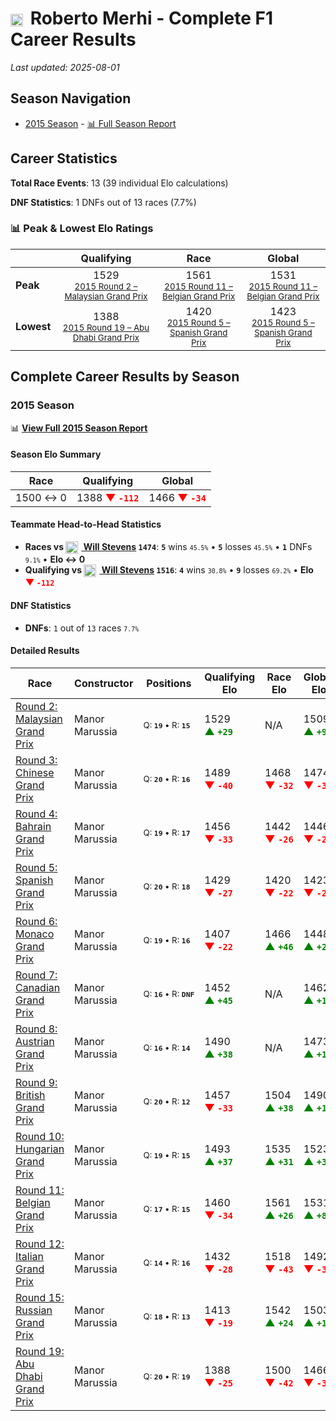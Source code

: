 # <img src="https://upload.wikimedia.org/wikipedia/commons/9/9a/Flag_of_Spain.svg" alt="Spain" width="20" height="auto" style="vertical-align: middle; margin-right: 5px;" onerror="this.outerHTML='🇪🇸'; this.style.marginRight='5px';"/> Roberto Merhi - Complete F1 Career Results

*Last updated: 2025-08-01*

## Season Navigation

- [2015 Season](#2015-season) - [📊 Full Season Report](../seasons/2015-season-report)

## Career Statistics

**Total Race Events**: 13 (39 individual Elo calculations)

**DNF Statistics**: 1 DNFs out of 13 races (7.7%)

### 📊 Peak & Lowest Elo Ratings

| &nbsp; | Qualifying | Race | Global |
|-------|------------|------|--------|
| **Peak** | <center> 1529 <br/><small> [2015 Round 2 – Malaysian Grand Prix](../seasons/2015-season-report#round-2-malaysian-grand-prix) </small></center> | <center> 1561 <br/><small> [2015 Round 11 – Belgian Grand Prix](../seasons/2015-season-report#round-11-belgian-grand-prix) </small></center> | <center> 1531  <br/><small> [2015 Round 11 – Belgian Grand Prix](../seasons/2015-season-report#round-11-belgian-grand-prix) </small></center> |
| **Lowest** | <center> 1388 <br/><small> [2015 Round 19 – Abu Dhabi Grand Prix](../seasons/2015-season-report#round-19-abu-dhabi-grand-prix) </small></center> | <center> 1420 <br/><small> [2015 Round 5 – Spanish Grand Prix](../seasons/2015-season-report#round-5-spanish-grand-prix) </small></center> | <center> 1423 <br/><small> [2015 Round 5 – Spanish Grand Prix](../seasons/2015-season-report#round-5-spanish-grand-prix) </small></center> |


## Complete Career Results by Season

### 2015 Season

📊 **[View Full 2015 Season Report](../seasons/2015-season-report)**

#### Season Elo Summary

| Race | Qualifying | Global |
|------|------------|--------|
| 1500 ↔ 0 | 1388 **<span style="color: red;">▼&nbsp;`-112`</span>** | 1466 **<span style="color: red;">▼&nbsp;`-34`</span>** |

#### Teammate Head-to-Head Statistics

- **Races vs [<img src="https://upload.wikimedia.org/wikipedia/commons/thumb/8/83/Flag_of_the_United_Kingdom_%283-5%29.svg/512px-Flag_of_the_United_Kingdom_%283-5%29.svg.png?20250726143817" alt="United Kingdom" width="20" height="auto" style="vertical-align: middle; margin-right: 5px;" onerror="this.outerHTML='🇬🇧'; this.style.marginRight='5px';"/> Will Stevens](will-stevens) `1474`**: **`5`** wins <small>`45.5%`</small> • **`5`** losses <small>`45.5%`</small> • **`1`** DNFs <small>`9.1%`</small> • **Elo ↔ 0**
- **Qualifying vs [<img src="https://upload.wikimedia.org/wikipedia/commons/thumb/8/83/Flag_of_the_United_Kingdom_%283-5%29.svg/512px-Flag_of_the_United_Kingdom_%283-5%29.svg.png?20250726143817" alt="United Kingdom" width="20" height="auto" style="vertical-align: middle; margin-right: 5px;" onerror="this.outerHTML='🇬🇧'; this.style.marginRight='5px';"/> Will Stevens](will-stevens) `1516`**: **`4`** wins <small>`30.8%`</small> • **`9`** losses <small>`69.2%`</small> • **Elo <span style="color: red;">▼&nbsp;`-112`</span>**

#### DNF Statistics

- **DNFs**: `1` out of `13` races <small>`7.7%`</small>

#### Detailed Results

| Race | Constructor | Positions | Qualifying Elo | Race Elo | Global Elo | Teammate |
|------|-------------|-----------|----------------|----------|------------|----------|
| [Round 2: Malaysian Grand Prix](../seasons/2015-season-report#round-2-malaysian-grand-prix) | Manor Marussia | <small>Q:&nbsp;**`19`**&nbsp;•&nbsp;R:&nbsp;**`15`**</small> | 1529 **<span style="color: green;">▲&nbsp;`+29`</span>** | N/A | 1509 **<span style="color: green;">▲&nbsp;`+9`</span>** | [<img src="https://upload.wikimedia.org/wikipedia/commons/thumb/8/83/Flag_of_the_United_Kingdom_%283-5%29.svg/512px-Flag_of_the_United_Kingdom_%283-5%29.svg.png?20250726143817" alt="United Kingdom" width="20" height="auto" style="vertical-align: middle; margin-right: 5px;" onerror="this.outerHTML='🇬🇧'; this.style.marginRight='5px';"/> Will Stevens](will-stevens)<br/><small>Q:&nbsp;**`999`**&nbsp;•&nbsp;R:&nbsp;**`DNF`**</small> |
| [Round 3: Chinese Grand Prix](../seasons/2015-season-report#round-3-chinese-grand-prix) | Manor Marussia | <small>Q:&nbsp;**`20`**&nbsp;•&nbsp;R:&nbsp;**`16`**</small> | 1489 **<span style="color: red;">▼&nbsp;`-40`</span>** | 1468 **<span style="color: red;">▼&nbsp;`-32`</span>** | 1474 **<span style="color: red;">▼&nbsp;`-34`</span>** | [<img src="https://upload.wikimedia.org/wikipedia/commons/thumb/8/83/Flag_of_the_United_Kingdom_%283-5%29.svg/512px-Flag_of_the_United_Kingdom_%283-5%29.svg.png?20250726143817" alt="United Kingdom" width="20" height="auto" style="vertical-align: middle; margin-right: 5px;" onerror="this.outerHTML='🇬🇧'; this.style.marginRight='5px';"/> Will Stevens](will-stevens)<br/><small>Q:&nbsp;**`19`**&nbsp;•&nbsp;R:&nbsp;**`15`**</small> |
| [Round 4: Bahrain Grand Prix](../seasons/2015-season-report#round-4-bahrain-grand-prix) | Manor Marussia | <small>Q:&nbsp;**`19`**&nbsp;•&nbsp;R:&nbsp;**`17`**</small> | 1456 **<span style="color: red;">▼&nbsp;`-33`</span>** | 1442 **<span style="color: red;">▼&nbsp;`-26`</span>** | 1446 **<span style="color: red;">▼&nbsp;`-28`</span>** | [<img src="https://upload.wikimedia.org/wikipedia/commons/thumb/8/83/Flag_of_the_United_Kingdom_%283-5%29.svg/512px-Flag_of_the_United_Kingdom_%283-5%29.svg.png?20250726143817" alt="United Kingdom" width="20" height="auto" style="vertical-align: middle; margin-right: 5px;" onerror="this.outerHTML='🇬🇧'; this.style.marginRight='5px';"/> Will Stevens](will-stevens)<br/><small>Q:&nbsp;**`18`**&nbsp;•&nbsp;R:&nbsp;**`16`**</small> |
| [Round 5: Spanish Grand Prix](../seasons/2015-season-report#round-5-spanish-grand-prix) | Manor Marussia | <small>Q:&nbsp;**`20`**&nbsp;•&nbsp;R:&nbsp;**`18`**</small> | 1429 **<span style="color: red;">▼&nbsp;`-27`</span>** | 1420 **<span style="color: red;">▼&nbsp;`-22`</span>** | 1423 **<span style="color: red;">▼&nbsp;`-23`</span>** | [<img src="https://upload.wikimedia.org/wikipedia/commons/thumb/8/83/Flag_of_the_United_Kingdom_%283-5%29.svg/512px-Flag_of_the_United_Kingdom_%283-5%29.svg.png?20250726143817" alt="United Kingdom" width="20" height="auto" style="vertical-align: middle; margin-right: 5px;" onerror="this.outerHTML='🇬🇧'; this.style.marginRight='5px';"/> Will Stevens](will-stevens)<br/><small>Q:&nbsp;**`19`**&nbsp;•&nbsp;R:&nbsp;**`17`**</small> |
| [Round 6: Monaco Grand Prix](../seasons/2015-season-report#round-6-monaco-grand-prix) | Manor Marussia | <small>Q:&nbsp;**`19`**&nbsp;•&nbsp;R:&nbsp;**`16`**</small> | 1407 **<span style="color: red;">▼&nbsp;`-22`</span>** | 1466 **<span style="color: green;">▲&nbsp;`+46`</span>** | 1448 **<span style="color: green;">▲&nbsp;`+26`</span>** | [<img src="https://upload.wikimedia.org/wikipedia/commons/thumb/8/83/Flag_of_the_United_Kingdom_%283-5%29.svg/512px-Flag_of_the_United_Kingdom_%283-5%29.svg.png?20250726143817" alt="United Kingdom" width="20" height="auto" style="vertical-align: middle; margin-right: 5px;" onerror="this.outerHTML='🇬🇧'; this.style.marginRight='5px';"/> Will Stevens](will-stevens)<br/><small>Q:&nbsp;**`18`**&nbsp;•&nbsp;R:&nbsp;**`17`**</small> |
| [Round 7: Canadian Grand Prix](../seasons/2015-season-report#round-7-canadian-grand-prix) | Manor Marussia | <small>Q:&nbsp;**`16`**&nbsp;•&nbsp;R:&nbsp;**`DNF`**</small> | 1452 **<span style="color: green;">▲&nbsp;`+45`</span>** | N/A | 1462 **<span style="color: green;">▲&nbsp;`+14`</span>** | [<img src="https://upload.wikimedia.org/wikipedia/commons/thumb/8/83/Flag_of_the_United_Kingdom_%283-5%29.svg/512px-Flag_of_the_United_Kingdom_%283-5%29.svg.png?20250726143817" alt="United Kingdom" width="20" height="auto" style="vertical-align: middle; margin-right: 5px;" onerror="this.outerHTML='🇬🇧'; this.style.marginRight='5px';"/> Will Stevens](will-stevens)<br/><small>Q:&nbsp;**`17`**&nbsp;•&nbsp;R:&nbsp;**`17`**</small> |
| [Round 8: Austrian Grand Prix](../seasons/2015-season-report#round-8-austrian-grand-prix) | Manor Marussia | <small>Q:&nbsp;**`16`**&nbsp;•&nbsp;R:&nbsp;**`14`**</small> | 1490 **<span style="color: green;">▲&nbsp;`+38`</span>** | N/A | 1473 **<span style="color: green;">▲&nbsp;`+11`</span>** | [<img src="https://upload.wikimedia.org/wikipedia/commons/thumb/8/83/Flag_of_the_United_Kingdom_%283-5%29.svg/512px-Flag_of_the_United_Kingdom_%283-5%29.svg.png?20250726143817" alt="United Kingdom" width="20" height="auto" style="vertical-align: middle; margin-right: 5px;" onerror="this.outerHTML='🇬🇧'; this.style.marginRight='5px';"/> Will Stevens](will-stevens)<br/><small>Q:&nbsp;**`17`**&nbsp;•&nbsp;R:&nbsp;**`DNF`**</small> |
| [Round 9: British Grand Prix](../seasons/2015-season-report#round-9-british-grand-prix) | Manor Marussia | <small>Q:&nbsp;**`20`**&nbsp;•&nbsp;R:&nbsp;**`12`**</small> | 1457 **<span style="color: red;">▼&nbsp;`-33`</span>** | 1504 **<span style="color: green;">▲&nbsp;`+38`</span>** | 1490 **<span style="color: green;">▲&nbsp;`+17`</span>** | [<img src="https://upload.wikimedia.org/wikipedia/commons/thumb/8/83/Flag_of_the_United_Kingdom_%283-5%29.svg/512px-Flag_of_the_United_Kingdom_%283-5%29.svg.png?20250726143817" alt="United Kingdom" width="20" height="auto" style="vertical-align: middle; margin-right: 5px;" onerror="this.outerHTML='🇬🇧'; this.style.marginRight='5px';"/> Will Stevens](will-stevens)<br/><small>Q:&nbsp;**`19`**&nbsp;•&nbsp;R:&nbsp;**`13`**</small> |
| [Round 10: Hungarian Grand Prix](../seasons/2015-season-report#round-10-hungarian-grand-prix) | Manor Marussia | <small>Q:&nbsp;**`19`**&nbsp;•&nbsp;R:&nbsp;**`15`**</small> | 1493 **<span style="color: green;">▲&nbsp;`+37`</span>** | 1535 **<span style="color: green;">▲&nbsp;`+31`</span>** | 1523 **<span style="color: green;">▲&nbsp;`+33`</span>** | [<img src="https://upload.wikimedia.org/wikipedia/commons/thumb/8/83/Flag_of_the_United_Kingdom_%283-5%29.svg/512px-Flag_of_the_United_Kingdom_%283-5%29.svg.png?20250726143817" alt="United Kingdom" width="20" height="auto" style="vertical-align: middle; margin-right: 5px;" onerror="this.outerHTML='🇬🇧'; this.style.marginRight='5px';"/> Will Stevens](will-stevens)<br/><small>Q:&nbsp;**`20`**&nbsp;•&nbsp;R:&nbsp;**`16`**</small> |
| [Round 11: Belgian Grand Prix](../seasons/2015-season-report#round-11-belgian-grand-prix) | Manor Marussia | <small>Q:&nbsp;**`17`**&nbsp;•&nbsp;R:&nbsp;**`15`**</small> | 1460 **<span style="color: red;">▼&nbsp;`-34`</span>** | 1561 **<span style="color: green;">▲&nbsp;`+26`</span>** | 1531 **<span style="color: green;">▲&nbsp;`+8`</span>** | [<img src="https://upload.wikimedia.org/wikipedia/commons/thumb/8/83/Flag_of_the_United_Kingdom_%283-5%29.svg/512px-Flag_of_the_United_Kingdom_%283-5%29.svg.png?20250726143817" alt="United Kingdom" width="20" height="auto" style="vertical-align: middle; margin-right: 5px;" onerror="this.outerHTML='🇬🇧'; this.style.marginRight='5px';"/> Will Stevens](will-stevens)<br/><small>Q:&nbsp;**`15`**&nbsp;•&nbsp;R:&nbsp;**`16`**</small> |
| [Round 12: Italian Grand Prix](../seasons/2015-season-report#round-12-italian-grand-prix) | Manor Marussia | <small>Q:&nbsp;**`14`**&nbsp;•&nbsp;R:&nbsp;**`16`**</small> | 1432 **<span style="color: red;">▼&nbsp;`-28`</span>** | 1518 **<span style="color: red;">▼&nbsp;`-43`</span>** | 1492 **<span style="color: red;">▼&nbsp;`-38`</span>** | [<img src="https://upload.wikimedia.org/wikipedia/commons/thumb/8/83/Flag_of_the_United_Kingdom_%283-5%29.svg/512px-Flag_of_the_United_Kingdom_%283-5%29.svg.png?20250726143817" alt="United Kingdom" width="20" height="auto" style="vertical-align: middle; margin-right: 5px;" onerror="this.outerHTML='🇬🇧'; this.style.marginRight='5px';"/> Will Stevens](will-stevens)<br/><small>Q:&nbsp;**`13`**&nbsp;•&nbsp;R:&nbsp;**`15`**</small> |
| [Round 15: Russian Grand Prix](../seasons/2015-season-report#round-15-russian-grand-prix) | Manor Marussia | <small>Q:&nbsp;**`18`**&nbsp;•&nbsp;R:&nbsp;**`13`**</small> | 1413 **<span style="color: red;">▼&nbsp;`-19`</span>** | 1542 **<span style="color: green;">▲&nbsp;`+24`</span>** | 1503 **<span style="color: green;">▲&nbsp;`+11`</span>** | [<img src="https://upload.wikimedia.org/wikipedia/commons/thumb/8/83/Flag_of_the_United_Kingdom_%283-5%29.svg/512px-Flag_of_the_United_Kingdom_%283-5%29.svg.png?20250726143817" alt="United Kingdom" width="20" height="auto" style="vertical-align: middle; margin-right: 5px;" onerror="this.outerHTML='🇬🇧'; this.style.marginRight='5px';"/> Will Stevens](will-stevens)<br/><small>Q:&nbsp;**`17`**&nbsp;•&nbsp;R:&nbsp;**`14`**</small> |
| [Round 19: Abu Dhabi Grand Prix](../seasons/2015-season-report#round-19-abu-dhabi-grand-prix) | Manor Marussia | <small>Q:&nbsp;**`20`**&nbsp;•&nbsp;R:&nbsp;**`19`**</small> | 1388 **<span style="color: red;">▼&nbsp;`-25`</span>** | 1500 **<span style="color: red;">▼&nbsp;`-42`</span>** | 1466 **<span style="color: red;">▼&nbsp;`-37`</span>** | [<img src="https://upload.wikimedia.org/wikipedia/commons/thumb/8/83/Flag_of_the_United_Kingdom_%283-5%29.svg/512px-Flag_of_the_United_Kingdom_%283-5%29.svg.png?20250726143817" alt="United Kingdom" width="20" height="auto" style="vertical-align: middle; margin-right: 5px;" onerror="this.outerHTML='🇬🇧'; this.style.marginRight='5px';"/> Will Stevens](will-stevens)<br/><small>Q:&nbsp;**`19`**&nbsp;•&nbsp;R:&nbsp;**`18`**</small> |

